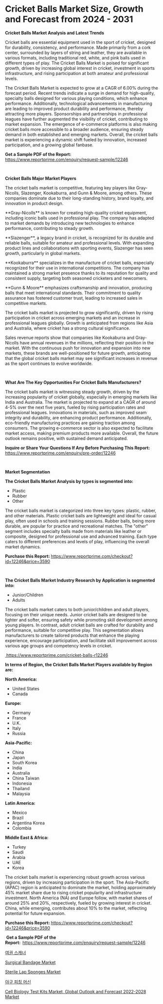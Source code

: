<p><h1>Cricket Balls Market Size, Growth and Forecast from 2024 - 2031</h1></p><p><strong>Cricket Balls Market Analysis and Latest Trends</strong></p>
<p><p>Cricket balls are essential equipment used in the sport of cricket, designed for durability, consistency, and performance. Made primarily from a cork center, surrounded by layers of string and leather, they are available in various formats, including traditional red, white, and pink balls used in different types of play. The Cricket Balls Market is poised for significant growth, driven by increasing global interest in cricket, investment in sports infrastructure, and rising participation at both amateur and professional levels.</p><p>The Cricket Balls Market is expected to grow at a CAGR of 6.00% during the forecast period. Recent trends indicate a surge in demand for high-quality, specialty balls designed for various playing conditions, which enhance performance. Additionally, technological advancements in manufacturing are leading to improved product durability and performance, thereby attracting more players. Sponsorships and partnerships in professional leagues have further augmented the visibility of cricket, contributing to market expansion. The emergence of e-commerce platforms is also making cricket balls more accessible to a broader audience, ensuring steady demand in both established and emerging markets. Overall, the cricket balls market is experiencing a dynamic shift fueled by innovation, increased participation, and a growing global fanbase.</p></p>
<p><strong>Get a Sample PDF of the Report:&nbsp;</strong> <a href="https://www.reportprime.com/enquiry/request-sample/12246">https://www.reportprime.com/enquiry/request-sample/12246</a></p>
<p>&nbsp;</p>
<p><strong>Cricket Balls Major Market Players</strong></p>
<p><p>The cricket balls market is competitive, featuring key players like Gray-Nicolls, Slazenger, Kookaburra, and Gunn & Moore, among others. These companies dominate due to their long-standing history, brand loyalty, and innovation in product design.</p><p>**Gray-Nicolls** is known for creating high-quality cricket equipment, including iconic balls used in professional play. The company has adapted to market demands by introducing new technologies to enhance performance, contributing to steady growth.</p><p>**Slazenger**, a legacy brand in cricket, is recognized for its durable and reliable balls, suitable for amateur and professional levels. With expanding product lines and collaborations with sporting events, Slazenger has seen growth, particularly in global markets.</p><p>**Kookaburra** specializes in the manufacture of cricket balls, especially recognized for their use in international competitions. The company has maintained a strong market presence thanks to its reputation for quality and consistent supply, targeting both seasoned cricketers and newcomers.</p><p>**Gunn & Moore** emphasizes craftsmanship and innovation, producing balls that meet international standards. Their commitment to quality assurance has fostered customer trust, leading to increased sales in competitive markets.</p><p>The cricket balls market is projected to grow significantly, driven by rising participation in cricket across emerging markets and an increase in professional leagues globally. Growth is anticipated from regions like Asia and Australia, where cricket has a strong cultural significance.</p><p>Sales revenue reports show that companies like Kookaburra and Gray-Nicolls have annual revenues in the millions, reflecting their position in the market. With the continuous push for innovation and expansion into new markets, these brands are well-positioned for future growth, anticipating that the global cricket balls market may see significant increases in revenue as the sport continues to evolve worldwide.</p></p>
<p>&nbsp;</p>
<p><strong>What Are The Key Opportunities For Cricket Balls Manufacturers?</strong></p>
<p><p>The cricket balls market is witnessing steady growth, driven by the increasing popularity of cricket globally, especially in emerging markets like India and Australia. The market is projected to expand at a CAGR of around 4-5% over the next five years, fueled by rising participation rates and professional leagues. Innovations in materials, such as improved seam integrity and durability, are enhancing product performance. Additionally, eco-friendly manufacturing practices are gaining traction among consumers. The growing e-commerce sector is also expected to facilitate market access, making premium products more available. Overall, the future outlook remains positive, with sustained demand anticipated.</p></p>
<p><strong>Inquire or Share Your Questions If Any Before Purchasing This Report:</strong> <a href="https://www.reportprime.com/enquiry/pre-order/12246">https://www.reportprime.com/enquiry/pre-order/12246</a></p>
<p>&nbsp;</p>
<p><strong>Market Segmentation</strong></p>
<p><strong>The Cricket Balls Market Analysis by types is segmented into:</strong></p>
<p><ul><li>Plastic</li><li>Rubber</li><li>Other</li></ul></p>
<p><p>The cricket balls market is categorized into three key types: plastic, rubber, and other materials. Plastic cricket balls are lightweight and ideal for casual play, often used in schools and training sessions. Rubber balls, being more durable, are popular for practice and recreational matches. The "other" segment includes specialty balls made from materials like leather or composite, designed for professional use and advanced training. Each type caters to different preferences and levels of play, influencing the overall market dynamics.</p></p>
<p><strong>Purchase this Report:&nbsp;</strong><a href="https://www.reportprime.com/checkout?id=12246&price=3590">https://www.reportprime.com/checkout?id=12246&price=3590</a></p>
<p>&nbsp;</p>
<p><strong>The Cricket Balls Market Industry Research by Application is segmented into:</strong></p>
<p><ul><li>Junior/Children</li><li>Adults</li></ul></p>
<p><p>The cricket balls market caters to both junior/children and adult players, focusing on their unique needs. Junior cricket balls are designed to be lighter and softer, ensuring safety while promoting skill development among young players. In contrast, adult cricket balls are crafted for durability and performance, suitable for competitive play. This segmentation allows manufacturers to create tailored products that enhance the playing experience, encourage participation, and facilitate skill improvement across various age groups and competency levels in cricket.</p></p>
<p><a href="https://www.reportprime.com/cricket-balls-r12246">&nbsp;https://www.reportprime.com/cricket-balls-r12246</a></p>
<p><strong>In terms of Region, the Cricket Balls Market Players available by Region are:</strong></p>
<p>
    <p> <strong> North America: </strong>
        <ul>
            <li>United States</li>
            <li>Canada</li>
        </ul>
        </p> 
    <p> <strong> Europe: </strong>
        <ul>
            <li>Germany</li>
            <li>France</li>
            <li>U.K.</li>
            <li>Italy</li>
            <li>Russia</li>
        </ul>
        </p> 
    <p> <strong> Asia-Pacific: </strong>
        <ul>
            <li>China</li>
            <li>Japan</li>
            <li>South Korea</li>
            <li>India</li>
            <li>Australia</li>
            <li>China Taiwan</li>
            <li>Indonesia</li>
            <li>Thailand</li>
            <li>Malaysia</li>
        </ul>
        </p> 
    <p> <strong> Latin America: </strong>
        <ul>
            <li>Mexico</li>
            <li>Brazil</li>
            <li>Argentina Korea</li>
            <li>Colombia</li>
        </ul>
        </p> 
    <p> <strong> Middle East & Africa: </strong>
        <ul>
            <li>Turkey</li>
            <li>Saudi</li>
            <li>Arabia</li>
            <li>UAE</li>
            <li>Korea</li>
        </ul>
    </p>
    </p>
<p><p>The cricket balls market is experiencing robust growth across various regions, driven by increasing participation in the sport. The Asia-Pacific (APAC) region is anticipated to dominate the market, holding approximately 45% market share due to rising cricket popularity and infrastructure investment. North America (NA) and Europe follow, with market shares of around 25% and 20%, respectively, fueled by growing interest in cricket. China, while emerging, contributes about 10% to the market, reflecting potential for future expansion.</p></p>
<p><strong>Purchase this Report: </strong><a href="https://www.reportprime.com/checkout?id=12246&price=3590">https://www.reportprime.com/checkout?id=12246&price=3590</a></p>
<p>&nbsp;<strong>Get a Sample PDF of the Report:&nbsp;&nbsp;</strong><a href="https://www.reportprime.com/enquiry/request-sample/12246">https://www.reportprime.com/enquiry/request-sample/12246</a></p>
<p><strong></strong></p>
<p><p><a href="https://medium.com/@rekhakhatun65/%EA%B8%80%EB%A1%9C%EB%B2%8C-%EC%97%AC%EA%B6%8C-%EC%8A%A4%EC%BA%90%EB%84%88-%EC%8B%9C%EC%9E%A5-%ED%8A%B8%EB%A0%8C%EB%93%9C-%EC%A0%84%EB%A7%9D-%EB%B0%8F-%EC%8B%9C%EC%9E%A5-%EC%A0%84%EB%9E%B5-%EB%B6%84%EC%84%9D-2024-2031-a368036672d6">여권 스캐너</a></p><p><a href="https://medium.com/@boboko938_76821/insights-into-surgical-bandage-market-share-and-competitive-landscape-for-period-from-2024-to-2031-59262614ba8d">Surgical Bandage Market</a></p><p><a href="https://medium.com/@cathymaggio_46644/mapping-the-sterile-lap-sponges-market-trends-challenges-and-breakthroughs-2024-2031-d036ba65dcd1">Sterile Lap Sponges Market</a></p><p><a href="https://medium.com/@rekhakhatun65/2024%EB%85%84%EB%B6%80%ED%84%B0-2031%EB%85%84%EA%B9%8C%EC%A7%80%EC%9D%98-%EC%95%BC%EA%B5%AC-%ED%88%AC%EA%B5%AC%EA%B8%B0-%EC%8B%9C%EC%9E%A5%EC%9D%98-%EC%8B%A0%ED%9D%A5-%EB%8F%99%ED%96%A5-%EB%B0%8F-%EB%AF%B8%EB%9E%98-%EC%A0%84%EB%A7%9D-c43499778b78">야구 피칭 머신</a></p><p><a href="https://www.linkedin.com/pulse/global-cell-biology-test-kits-market-outlook-forecast-2022-2028-mde8e?trackingId=isTUmO5nQDWt%2F025EBVvmQ%3D%3D">Cell Biology Test Kits Market, Global Outlook and Forecast 2022-2028 Market</a></p></p>